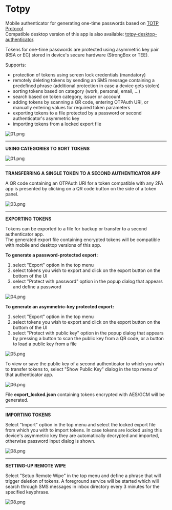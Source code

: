 Totpy
=========================
Mobile authenticator for generating one-time passwords based on [TOTP Protocol](https://www.rfc-editor.org/rfc/pdfrfc/rfc6238.txt.pdf).  
Compatible desktop version of this app is also available: [totpy-desktop-authenticator](https://github.com/FilipBlazekovic/totpy-desktop-authenticator).  

Tokens for one-time passwords are protected using asymmetric key pair (RSA or EC) stored in device's secure hardware (StrongBox or TEE).

Supports:

- protection of tokens using screen lock credentials (mandatory)
- remotely deleting tokens by sending an SMS message containing a predefined phrase (additional protection in case a device gets stolen)
- sorting tokens based on category (work, personal, email, ...)
- search based on token category, issuer or account
- adding tokens by scanning a QR code, entering OTPAuth URI, or manually entering values for required token parameters
- exporting tokens to a file protected by a password or second authenticator's asymmetric key
- importing tokens from a locked export file

![01.png](doc/img/01-home.png)

---

**USING CATEGORIES TO SORT TOKENS**

![01.png](doc/img/02-categories.png)

---

**TRANSFERRING A SINGLE TOKEN TO A SECOND AUTHENTICATOR APP**

A QR code containing an OTPAuth URI for a token compatible with any 2FA app is presented by clicking on a QR code button on the side of a token panel.

![03.png](doc/img/03-single-token-transfer.png)

---

**EXPORTING TOKENS**

Tokens can be exported to a file for backup or transfer to a second authenticator app.  
The generated export file containing encrypted tokens will be compatible with mobile and desktop versions of this app.

**To generate a password-protected export:**

1. select "Export" option in the top menu
2. select tokens you wish to export and click on the export button on the bottom of the UI
3. select "Protect with password" option in the popup dialog that appears and define a password

![04.png](doc/img/04-export-password-protected.png)

**To generate an asymmetric-key protected export:**

1. select "Export" option in the top menu
2. select tokens you wish to export and click on the export button on the bottom of the UI
3. select "Protect with public key" option in the popup dialog that appears by pressing a button to scan the public key from a QR code, or a button to load a public key from a file

![05.png](doc/img/05-export-key-protected.png)

To view or save the public key of a second authenticator to which you wish to transfer tokens to, select "Show Public Key" dialog in the top menu of that authenticator app.

![06.png](doc/img/06-show-public-key.png)

File **export_locked.json** containing tokens encrypted with AES/GCM will be generated.

---

**IMPORTING TOKENS**

Select "Import" option in the top menu and select the locked export file from which you with to import tokens.
In case tokens are locked using this device's asymmetric key they are automatically decrypted and imported, otherwise password input dialog is shown.

![08.png](doc/img/07-import-tokens.png)

---

**SETTING-UP REMOTE WIPE**

Select "Setup Remote Wipe" in the top menu and define a phrase that will trigger deletion of tokens. A foreground service will be started which will search through SMS messages in inbox directory every 3 minutes for the specified keyphrase.

![08.png](doc/img/08-setting-up-remote-wipe.png)
